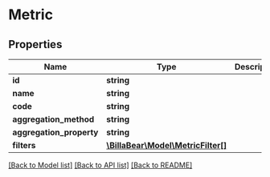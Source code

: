 # Metric

## Properties
Name | Type | Description | Notes
------------ | ------------- | ------------- | -------------
**id** | **string** |  | [optional] 
**name** | **string** |  | [optional] 
**code** | **string** |  | [optional] 
**aggregation_method** | **string** |  | [optional] 
**aggregation_property** | **string** |  | [optional] 
**filters** | [**\BillaBear\Model\MetricFilter[]**](MetricFilter.md) |  | [optional] 

[[Back to Model list]](../../README.md#documentation-for-models) [[Back to API list]](../../README.md#documentation-for-api-endpoints) [[Back to README]](../../README.md)

